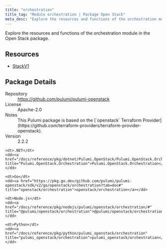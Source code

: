 ```yaml
---
title: "orchestration"
title_tag: "Module orchestration | Package Open Stack"
meta_desc: "Explore the resources and functions of the orchestration module in the Open Stack package."
---
```


<!-- WARNING: this file was generated by Pulumi Docs Generator. -->
<!-- Do not edit by hand unless you're certain you know what you are doing! -->

Explore the resources and functions of the orchestration module in the Open Stack package.

<h2 id="resources">Resources</h2>
<ul class="api">
    <li><a href="stackv1" title="StackV1"><span class="symbol resource"></span>StackV1</a></li>
</ul>

<h2 id="package-details">Package Details</h2>
<dl class="package-details">
	<dt>Repository</dt>
	<dd><a href="https://github.com/pulumi/pulumi-openstack">https://github.com/pulumi/pulumi-openstack</a></dd>
	<dt>License</dt>
	<dd>Apache-2.0</dd>
	<dt>Notes</dt>
	<dd>This Pulumi package is based on the [`openstack` Terraform Provider](https://github.com/terraform-providers/terraform-provider-openstack).</dd>
	<dt>Version</dt>
	<dd>2.2.2</dd>
</dl>



<dl class="tabular">

    <dt>.NET</dt>
    <dd><a href="/docs/reference/pkg/dotnet/Pulumi.OpenStack/Pulumi.OpenStack.Orchestration.html" title="Pulumi.OpenStack.Orchestration">Pulumi.OpenStack.Orchestration</a></dd>

    <dt>Go</dt>
    <dd><a href="https://pkg.go.dev/github.com/pulumi/pulumi-openstack/sdk/v2/go/openstack/orchestration?tab=doc#" title="openstack/orchestration">openstack/orchestration</a></dd>

    <dt>Node.js</dt>
    <dd><a href="/docs/reference/pkg/nodejs/pulumi/openstack/orchestration/#" title="@pulumi/openstack/orchestration">@pulumi/openstack/orchestration</a></dd>

    <dt>Python</dt>
    <dd><a href="/docs/reference/pkg/python/pulumi_openstack/orchestration" title="pulumi_openstack/orchestration">pulumi_openstack/orchestration</a></dd>

</dl>


